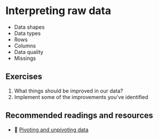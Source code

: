 # Interpreting raw data
- Data shapes
- Data types
- Rows
- Columns
- Data quality
- Missings

## Exercises
1. What things should be improved in our data?
2. Implement some of the improvements you've identified

## Recommended readings and resources
- :page_facing_up: [Pivoting and unpivoting data](http://radacad.com/pivot-and-unpivot-with-power-bi)
